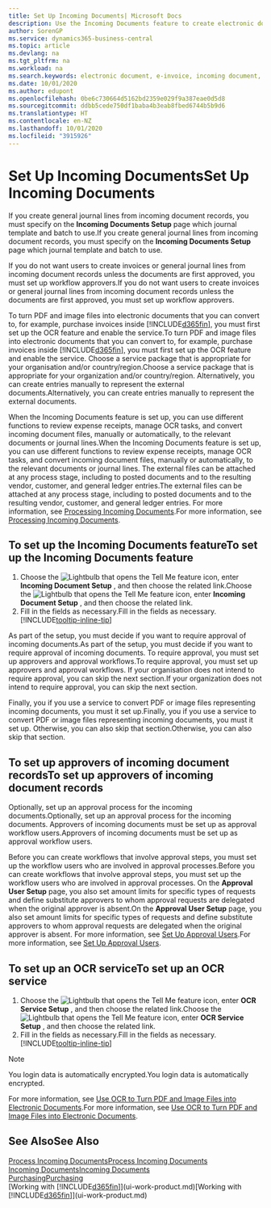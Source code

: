 ```yaml
---
title: Set Up Incoming Documents| Microsoft Docs
description: Use the Incoming Documents feature to create electronic documents, manage OCR tasks, import invoices, and convert image files.
author: SorenGP
ms.service: dynamics365-business-central
ms.topic: article
ms.devlang: na
ms.tgt_pltfrm: na
ms.workload: na
ms.search.keywords: electronic document, e-invoice, incoming document, OCR, ecommerce, document exchange, import invoice
ms.date: 10/01/2020
ms.author: edupont
ms.openlocfilehash: 0be6c730664d5162bd2359e029f9a387eae0d5d8
ms.sourcegitcommit: ddbb5cede750df1baba4b3eab8fbed6744b5b9d6
ms.translationtype: HT
ms.contentlocale: en-NZ
ms.lasthandoff: 10/01/2020
ms.locfileid: "3915926"
---
```

# <a name="set-up-incoming-documents"></a><span data-ttu-id="c3cb1-103">Set Up Incoming Documents</span><span class="sxs-lookup"><span data-stu-id="c3cb1-103">Set Up Incoming Documents</span></span>

<span data-ttu-id="c3cb1-104">If you create general journal lines from incoming document records, you must specify on the **Incoming Documents Setup** page which journal template and batch to use.</span><span class="sxs-lookup"><span data-stu-id="c3cb1-104">If you create general journal lines from incoming document records, you must specify on the **Incoming Documents Setup** page which journal template and batch to use.</span></span>

<span data-ttu-id="c3cb1-105">If you do not want users to create invoices or general journal lines from incoming document records unless the documents are first approved, you must set up workflow approvers.</span><span class="sxs-lookup"><span data-stu-id="c3cb1-105">If you do not want users to create invoices or general journal lines from incoming document records unless the documents are first approved, you must set up workflow approvers.</span></span>

<span data-ttu-id="c3cb1-106">To turn PDF and image files into electronic documents that you can convert to, for example, purchase invoices inside [!INCLUDE[d365fin](includes/d365fin_md.md)], you must first set up the OCR feature and enable the service.</span><span class="sxs-lookup"><span data-stu-id="c3cb1-106">To turn PDF and image files into electronic documents that you can convert to, for example, purchase invoices inside [!INCLUDE[d365fin](includes/d365fin_md.md)], you must first set up the OCR feature and enable the service.</span></span> <span data-ttu-id="c3cb1-107">Choose a service package that is appropriate for your organisation and/or country/region.</span><span class="sxs-lookup"><span data-stu-id="c3cb1-107">Choose a service package that is appropriate for your organization and/or country/region.</span></span> <span data-ttu-id="c3cb1-108">Alternatively, you can create entries manually to represent the external documents.</span><span class="sxs-lookup"><span data-stu-id="c3cb1-108">Alternatively, you can create entries manually to represent the external documents.</span></span>  

<span data-ttu-id="c3cb1-109">When the Incoming Documents feature is set up, you can use different functions to review expense receipts, manage OCR tasks, and convert incoming document files, manually or automatically, to the relevant documents or journal lines.</span><span class="sxs-lookup"><span data-stu-id="c3cb1-109">When the Incoming Documents feature is set up, you can use different functions to review expense receipts, manage OCR tasks, and convert incoming document files, manually or automatically, to the relevant documents or journal lines.</span></span> <span data-ttu-id="c3cb1-110">The external files can be attached at any process stage, including to posted documents and to the resulting vendor, customer, and general ledger entries.</span><span class="sxs-lookup"><span data-stu-id="c3cb1-110">The external files can be attached at any process stage, including to posted documents and to the resulting vendor, customer, and general ledger entries.</span></span> <span data-ttu-id="c3cb1-111">For more information, see [Processing Incoming Documents](across-process-income-documents.md).</span><span class="sxs-lookup"><span data-stu-id="c3cb1-111">For more information, see [Processing Incoming Documents](across-process-income-documents.md).</span></span>

## <a name="to-set-up-the-incoming-documents-feature"></a><span data-ttu-id="c3cb1-112">To set up the Incoming Documents feature</span><span class="sxs-lookup"><span data-stu-id="c3cb1-112">To set up the Incoming Documents feature</span></span>

1. <span data-ttu-id="c3cb1-113">Choose the ![Lightbulb that opens the Tell Me feature](media/ui-search/search_small.png "Tell me what you want to do") icon, enter **Incoming Document Setup** , and then choose the related link.</span><span class="sxs-lookup"><span data-stu-id="c3cb1-113">Choose the ![Lightbulb that opens the Tell Me feature](media/ui-search/search_small.png "Tell me what you want to do") icon, enter **Incoming Document Setup** , and then choose the related link.</span></span>
2. <span data-ttu-id="c3cb1-114">Fill in the fields as necessary.</span><span class="sxs-lookup"><span data-stu-id="c3cb1-114">Fill in the fields as necessary.</span></span> [!INCLUDE[tooltip-inline-tip](includes/tooltip-inline-tip_md.md)]

<span data-ttu-id="c3cb1-115">As part of the setup, you must decide if you want to require approval of incoming documents.</span><span class="sxs-lookup"><span data-stu-id="c3cb1-115">As part of the setup, you must decide if you want to require approval of incoming documents.</span></span> <span data-ttu-id="c3cb1-116">To require approval, you must set up approvers and approval workflows.</span><span class="sxs-lookup"><span data-stu-id="c3cb1-116">To require approval, you must set up approvers and approval workflows.</span></span> <span data-ttu-id="c3cb1-117">If your organisation does not intend to require approval, you can skip the next section.</span><span class="sxs-lookup"><span data-stu-id="c3cb1-117">If your organization does not intend to require approval, you can skip the next section.</span></span>  

<span data-ttu-id="c3cb1-118">Finally, you if you use a service to convert PDF or image files representing incoming documents, you must it set up.</span><span class="sxs-lookup"><span data-stu-id="c3cb1-118">Finally, you if you use a service to convert PDF or image files representing incoming documents, you must it set up.</span></span> <span data-ttu-id="c3cb1-119">Otherwise, you can also skip that section.</span><span class="sxs-lookup"><span data-stu-id="c3cb1-119">Otherwise, you can also skip that section.</span></span>  

## <a name="to-set-up-approvers-of-incoming-document-records"></a><span data-ttu-id="c3cb1-120">To set up approvers of incoming document records</span><span class="sxs-lookup"><span data-stu-id="c3cb1-120">To set up approvers of incoming document records</span></span>

<span data-ttu-id="c3cb1-121">Optionally, set up an approval process for the incoming documents.</span><span class="sxs-lookup"><span data-stu-id="c3cb1-121">Optionally, set up an approval process for the incoming documents.</span></span> <span data-ttu-id="c3cb1-122">Approvers of incoming documents must be set up as approval workflow users.</span><span class="sxs-lookup"><span data-stu-id="c3cb1-122">Approvers of incoming documents must be set up as approval workflow users.</span></span>

<span data-ttu-id="c3cb1-123">Before you can create workflows that involve approval steps, you must set up the workflow users who are involved in approval processes.</span><span class="sxs-lookup"><span data-stu-id="c3cb1-123">Before you can create workflows that involve approval steps, you must set up the workflow users who are involved in approval processes.</span></span> <span data-ttu-id="c3cb1-124">On the **Approval User Setup** page, you also set amount limits for specific types of requests and define substitute approvers to whom approval requests are delegated when the original approver is absent.</span><span class="sxs-lookup"><span data-stu-id="c3cb1-124">On the **Approval User Setup** page, you also set amount limits for specific types of requests and define substitute approvers to whom approval requests are delegated when the original approver is absent.</span></span> <span data-ttu-id="c3cb1-125">For more information, see [Set Up Approval Users](across-how-to-set-up-approval-users.md).</span><span class="sxs-lookup"><span data-stu-id="c3cb1-125">For more information, see [Set Up Approval Users](across-how-to-set-up-approval-users.md).</span></span>

## <a name="to-set-up-an-ocr-service"></a><span data-ttu-id="c3cb1-126">To set up an OCR service</span><span class="sxs-lookup"><span data-stu-id="c3cb1-126">To set up an OCR service</span></span>

1. <span data-ttu-id="c3cb1-127">Choose the ![Lightbulb that opens the Tell Me feature](media/ui-search/search_small.png "Tell me what you want to do") icon, enter **OCR Service Setup** , and then choose the related link.</span><span class="sxs-lookup"><span data-stu-id="c3cb1-127">Choose the ![Lightbulb that opens the Tell Me feature](media/ui-search/search_small.png "Tell me what you want to do") icon, enter **OCR Service Setup** , and then choose the related link.</span></span>
2. <span data-ttu-id="c3cb1-128">Fill in the fields as necessary.</span><span class="sxs-lookup"><span data-stu-id="c3cb1-128">Fill in the fields as necessary.</span></span> [!INCLUDE[tooltip-inline-tip](includes/tooltip-inline-tip_md.md)]

> [!NOTE]  
> <span data-ttu-id="c3cb1-129">You login data is automatically encrypted.</span><span class="sxs-lookup"><span data-stu-id="c3cb1-129">You login data is automatically encrypted.</span></span>

<span data-ttu-id="c3cb1-130">For more information, see [Use OCR to Turn PDF and Image Files into Electronic Documents](across-how-use-ocr-pdf-images-files.md).</span><span class="sxs-lookup"><span data-stu-id="c3cb1-130">For more information, see [Use OCR to Turn PDF and Image Files into Electronic Documents](across-how-use-ocr-pdf-images-files.md).</span></span>  

## <a name="see-also"></a><span data-ttu-id="c3cb1-131">See Also</span><span class="sxs-lookup"><span data-stu-id="c3cb1-131">See Also</span></span>

[<span data-ttu-id="c3cb1-132">Process Incoming Documents</span><span class="sxs-lookup"><span data-stu-id="c3cb1-132">Process Incoming Documents</span></span>](across-process-income-documents.md)  
[<span data-ttu-id="c3cb1-133">Incoming Documents</span><span class="sxs-lookup"><span data-stu-id="c3cb1-133">Incoming Documents</span></span>](across-income-documents.md)  
[<span data-ttu-id="c3cb1-134">Purchasing</span><span class="sxs-lookup"><span data-stu-id="c3cb1-134">Purchasing</span></span>](purchasing-manage-purchasing.md)  
<span data-ttu-id="c3cb1-135">[Working with [!INCLUDE[d365fin](includes/d365fin_md.md)]](ui-work-product.md)</span><span class="sxs-lookup"><span data-stu-id="c3cb1-135">[Working with [!INCLUDE[d365fin](includes/d365fin_md.md)]](ui-work-product.md)</span></span>
